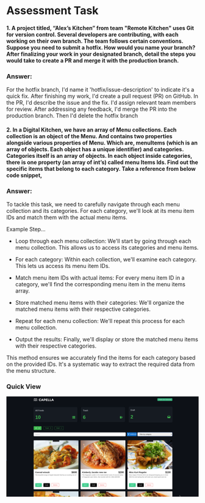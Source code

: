 # Assessment Task

#### 1. A project titled, “Alex’s Kitchen” from team "Remote Kitchen" uses Git for version control. Several developers are contributing, with each working on their own branch. The team follows certain conventions. Suppose you need to submit a hotfix. How would you name your branch? After finalizing your work in your designated branch, detail the steps you would take to create a PR and merge it with the production branch.

### Answer:

For the hotfix branch, I'd name it 'hotfix/issue-description' to indicate it's a quick fix. After finishing my work, I'd create a pull request (PR) on GitHub. In the PR, I'd describe the issue and the fix. I'd assign relevant team members for review. After addressing any feedback, I'd merge the PR into the production branch. Then I'd delete the hotfix branch

#### 2. In a Digital Kitchen, we have an array of Menu collections. Each collection is an object of the Menu. And contains two properties alongside various properties of Menu. Which are, menuItems (which is an array of objects. Each object has a unique identifier) and categories. Categories itself is an array of objects. In each object inside categories, there is one property (an array of int’s) called menu Items Ids. Find out the specific items that belong to each category. Take a reference from below code snippet,

### Answer:

To tackle this task, we need to carefully navigate through each menu collection and its categories. For each category, we'll look at its menu item IDs and match them with the actual menu items.

Example Step...

- Loop through each menu collection: We'll start by going through each menu collection. This allows us to access its categories and menu items.
- For each category: Within each collection, we'll examine each category. This lets us access its menu item IDs.
- Match menu item IDs with actual items: For every menu item ID in a category, we'll find the corresponding menu item in the menu items array.
- Store matched menu items with their categories: We'll organize the matched menu items with their respective categories.

- Repeat for each menu collection: We'll repeat this process for each menu collection.

- Output the results: Finally, we'll display or store the matched menu items with their respective categories.

This method ensures we accurately find the items for each category based on the provided IDs. It's a systematic way to extract the required data from the menu structure.

### Quick View

![alt text](image.png)
